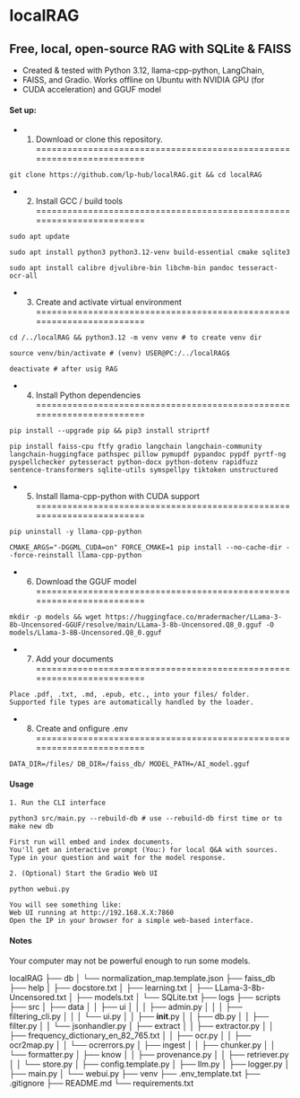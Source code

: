 # localRAG

## Free, local, open-source RAG with SQLite & FAISS

- Created & tested with Python 3.12, llama-cpp-python, LangChain, 
- FAISS, and Gradio. Works offline on Ubuntu with NVIDIA GPU (for
- CUDA acceleration) and GGUF model

#### Set up:

- 1. Download or clone this repository.
======================================================================

```
git clone https://github.com/lp-hub/localRAG.git && cd localRAG
```

- 2. Install GCC / build tools
======================================================================
```
sudo apt update

sudo apt install python3 python3.12-venv build-essential cmake sqlite3

sudo apt install calibre djvulibre-bin libchm-bin pandoc tesseract-ocr-all
```

- 3. Create and activate virtual environment
======================================================================
```
cd /../localRAG && python3.12 -m venv venv # to create venv dir

source venv/bin/activate # (venv) USER@PC:/../localRAG$

deactivate # after usig RAG
```

- 4. Install Python dependencies
======================================================================
```
pip install --upgrade pip && pip3 install striprtf

pip install faiss-cpu ftfy gradio langchain langchain-community langchain-huggingface pathspec pillow pymupdf pypandoc pypdf pyrtf-ng pyspellchecker pytesseract python-docx python-dotenv rapidfuzz sentence-transformers sqlite-utils symspellpy tiktoken unstructured
```

- 5. Install llama-cpp-python with CUDA support
======================================================================
```
pip uninstall -y llama-cpp-python

CMAKE_ARGS="-DGGML_CUDA=on" FORCE_CMAKE=1 pip install --no-cache-dir --force-reinstall llama-cpp-python
```

- 6. Download the GGUF model
======================================================================
```
mkdir -p models && wget https://huggingface.co/mradermacher/LLama-3-8b-Uncensored-GGUF/resolve/main/LLama-3-8b-Uncensored.Q8_0.gguf -O models/Llama-3-8B-Uncensored.Q8_0.gguf
```

- 7. Add your documents
======================================================================
```
Place .pdf, .txt, .md, .epub, etc., into your files/ folder.
Supported file types are automatically handled by the loader.
```

- 8. Create and onfigure .env
======================================================================
```
DATA_DIR=/files/ DB_DIR=/faiss_db/ MODEL_PATH=/AI_model.gguf
```

#### Usage
```
1. Run the CLI interface

python3 src/main.py --rebuild-db # use --rebuild-db first time or to make new db

First run will embed and index documents.
You'll get an interactive prompt (You:) for local Q&A with sources.
Type in your question and wait for the model response.

2. (Optional) Start the Gradio Web UI

python webui.py

You will see something like:
Web UI running at http://192.168.X.X:7860
Open the IP in your browser for a simple web-based interface.
```
#### Notes

Your computer may not be powerful enough to run some models.

localRAG
├── db
│   └── normalization_map.template.json
├── faiss_db
├── help
│   ├── docstore.txt
│   ├── learning.txt
│   ├── LLama-3-8b-Uncensored.txt
│   ├── models.txt
│   └── SQLite.txt
├── logs
├── scripts
├── src
│   ├── data
│   │   ├── ui
│   │   │   ├── admin.py
│   │   │   ├── filtering_cli.py
│   │   │   └── ui.py
│   │   ├── __init__.py
│   │   ├── db.py
│   │   ├── filter.py
│   │   └── jsonhandler.py
│   ├── extract
│   │   ├── extractor.py
│   │   ├── frequency_dictionary_en_82_765.txt
│   │   ├── ocr.py
│   │   ├── ocr2map.py
│   │   └── ocrerrors.py
│   ├── ingest
│   │   ├── chunker.py
│   │   └── formatter.py
│   ├── know
│   │   ├── provenance.py
│   │   ├── retriever.py
│   │   └── store.py
│   ├── config.template.py
│   ├── llm.py
│   ├── logger.py
│   ├── main.py
│   └── webui.py
├── venv
├── .env_template.txt
├── .gitignore
├── README.md
└── requirements.txt
